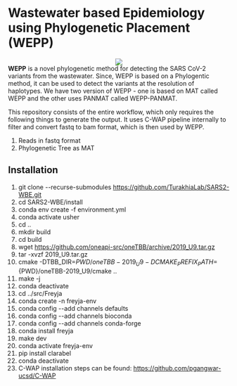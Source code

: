 # Wastewater based Epidemiology using Phylogenetic Placement (WEPP)

<div align="center">
<img src="images/WBE_gif.gif" style="margin: 0px 0px -20px 0px;"/>
</div>

**WEPP** is a novel phylogenetic method for detecting the SARS CoV-2 variants from the wastewater. Since, WEPP is based on a Phylogentic method, it can be used to detect the variants at the resolution of haplotypes. We have two version of WEPP - one is based on MAT called WEPP and the other uses PANMAT called WEPP-PANMAT.  

This repository consists of the entire workflow, which only requires the following things to generate the output. It uses C-WAP pipeline internally to filter and convert fastq to bam format, which is then used by WEPP.
1. Reads in fastq format
2. Phylogenetic Tree as MAT


## Installation
1. git clone --recurse-submodules https://github.com/TurakhiaLab/SARS2-WBE.git
2. cd SARS2-WBE/install
3. conda env create -f environment.yml
4. conda activate usher
5. cd ..
6. mkdir build
7. cd build
8. wget https://github.com/oneapi-src/oneTBB/archive/2019_U9.tar.gz
9. tar -xvzf 2019_U9.tar.gz
10. cmake  -DTBB_DIR=${PWD}/oneTBB-2019_U9  -DCMAKE_PREFIX_PATH=${PWD}/oneTBB-2019_U9/cmake ..
11. make -j
12. conda deactivate
13. cd ../src/Freyja
14. conda create -n freyja-env
15. conda config --add channels defaults
16. conda config --add channels bioconda
17. conda config --add channels conda-forge
18. conda install freyja
19. make dev
20. conda activate freyja-env
21. pip install clarabel
22. conda deactivate
23. C-WAP installation steps can be found: https://github.com/pgangwar-ucsd/C-WAP
